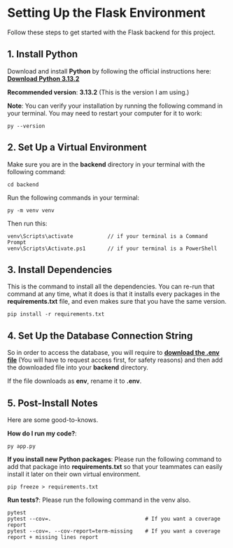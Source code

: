 # Setting Up the Flask Environment

Follow these steps to get started with the Flask backend for this project.

## 1. Install Python
Download and install **Python** by following the official instructions here:  
[**Download Python 3.13.2**](https://www.python.org/downloads/release/python-3132/)

 **Recommended version**: **3.13.2** (This is the version I am using.)

 **Note**: You can verify your installation by running the following command in your terminal. You may need to restart your computer for it to work:
 ```
 py --version
 ```

## 2. Set Up a Virtual Environment
Make sure you are in the **backend** directory in your terminal with the following command:
```
cd backend
```
Run the following commands in your terminal:
```
py -m venv venv
```
Then run this:
```
venv\Scripts\activate           // if your terminal is a Command Prompt
venv\Scripts\Activate.ps1       // if your terminal is a PowerShell
```

## 3. Install Dependencies
This is the command to install all the dependencies. You can re-run that command at any time, what it does is that it installs every packages in the **requirements.txt** file, and even makes sure that you have the same version.
```
pip install -r requirements.txt
```

## 4. Set Up the Database Connection String
So in order to access the database, you will require to [**download the .env file**](https://drive.google.com/file/d/1vuFKdbHLn6MdlfHscSPd-qZvx7gsAypB/view?usp=sharing) (You will have to request access first, for safety reasons) and then add the downloaded file into your **backend** directory.

If the file downloads as **env**, rename it to **.env**.

## 5. Post-Install Notes
Here are some good-to-knows.

**How do I run my code?**:
```
py app.py
```

**If you install new Python packages**: Please run the following command to add that package into **requirements.txt** so that your teammates can easily install it later on their own virtual environment.
```
pip freeze > requirements.txt
```

**Run tests?**: Please run the following command in the venv also.
```
pytest
pytest --cov=.                              # If you want a coverage report
pytest --cov=. --cov-report=term-missing    # If you want a coverage report + missing lines report
```
